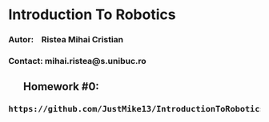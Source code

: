 # Introduction To Robotics

<h3> Autor:&nbsp;&nbsp;&nbsp;&nbsp;Ristea Mihai Cristian
<h3> Contact: mihai.ristea@s.unibuc.ro
  
<h2> &nbsp;&nbsp;&nbsp;&nbsp;&nbsp;&nbsp;Homework #0:
<h3><pre>https://github.com/JustMike13/IntroductionToRobotics/
